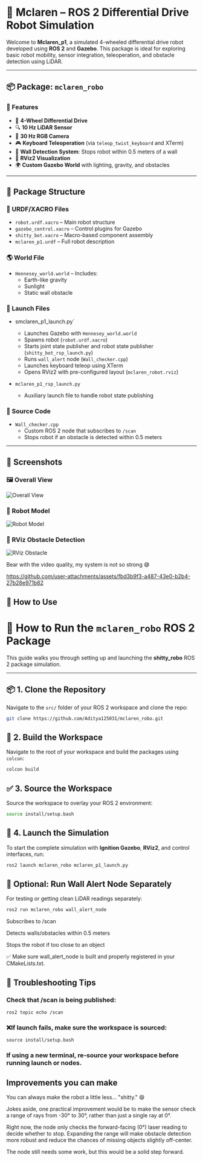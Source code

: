 # 🤖 Mclaren – ROS 2 Differential Drive Robot Simulation

Welcome to **Mclaren_p1**, a simulated 4-wheeled differential drive robot developed using **ROS 2** and **Gazebo**. This package is ideal for exploring basic robot mobility, sensor integration, teleoperation, and obstacle detection using LiDAR.

---

## 📦 Package: `mclaren_robo`

### 🔧 Features
- 🛞 **4-Wheel Differential Drive**  
- 🔍 **10 Hz LiDAR Sensor**  
- 🎥 **30 Hz RGB Camera**  
- 🎮 **Keyboard Teleoperation** (via `teleop_twist_keyboard` and XTerm)  
- 🚨 **Wall Detection System**: Stops robot within 0.5 meters of a wall  
- 🧭 **RViz2 Visualization**  
- 🌍 **Custom Gazebo World** with lighting, gravity, and obstacles  

---

## 📁 Package Structure

### 🔩 URDF/XACRO Files
- `robot.urdf.xacro` – Main robot structure  
- `gazebo_control.xacro` – Control plugins for Gazebo  
- `shitty_bot.xacro` – Macro-based component assembly  
- `mclaren_p1.urdf` – Full robot description  

### 🌎 World File
- `Hennesey_world.world` – Includes:
  - Earth-like gravity
  - Sunlight
  - Static wall obstacle  

### 🚀 Launch Files
- smclaren_p1_launch.py`
  - Launches Gazebo with `Hennesey_world.world`
  - Spawns robot (`robot.urdf.xacro`)
  - Starts joint state publisher and robot state publisher (`shitty_bot_rsp_launch.py`)
  - Runs `wall_alert` node (`Wall_checker.cpp`)
  - Launches keyboard teleop using XTerm
  - Opens RViz2 with pre-configured layout (`mclaren_robot.rviz`)

- `mclaren_p1_rsp_launch.py`
  - Auxiliary launch file to handle robot state publishing  

### 🧠 Source Code
- `Wall_checker.cpp`
  - Custom ROS 2 node that subscribes to `/scan`
  - Stops robot if an obstacle is detected within 0.5 meters  

---
## 📸 Screenshots

### 🖼️ Overall View
![Overall View](Screenshots/overall_view.png)

### 🤖 Robot Model
![Robot Model](Screenshots/shitty_robo.png)

### 🧱 RViz Obstacle Detection

![RViz Obstacle](Screenshots/rviz_obstacle.png)

Bear with the video quality, my system is not so strong 😅

https://github.com/user-attachments/assets/fbd3b9f3-a487-43e0-b2b4-27b28e971b82





## 🧪 How to Use

# 🚀 How to Run the `mclaren_robo` ROS 2 Package

This guide walks you through setting up and launching the **shitty_robo** ROS 2 package simulation.

---

## 📦 1. Clone the Repository

Navigate to the `src/` folder of your ROS 2 workspace and clone the repo:

```bash
git clone https://github.com/Aditya125031/mclaren_robo.git
```

## 🔧 2. Build the Workspace

Navigate to the root of your workspace and build the packages using `colcon`:

```bash
colcon build
```
## ✅ 3. Source the Workspace

Source the workspace to overlay your ROS 2 environment:

```bash
source install/setup.bash
```

## 🚀 4. Launch the Simulation

To start the complete simulation with **Ignition Gazebo**, **RViz2**, and control interfaces, run:

```bash
ros2 launch mclaren_robo mclaren_p1_launch.py
```
## 📡 Optional: Run Wall Alert Node Separately

For testing or getting clean LiDAR readings separately:

```bash
ros2 run mclaren_robo wall_alert_node
```
Subscribes to /scan

Detects walls/obstacles within 0.5 meters

Stops the robot if too close to an object  

✅ Make sure wall_alert_node is built and properly registered in your CMakeLists.txt.


## 🧪 Troubleshooting Tips

### Check that /scan is being published:

```
ros2 topic echo /scan
```

### ❌If launch fails, make sure the workspace is sourced:

```
source install/setup.bash
```

### If using a new terminal, re-source your workspace before running launch or nodes.

## Improvements you can make

You can always make the robot a little less... "shitty." 😄

Jokes aside, one practical improvement would be to make the sensor check a range of rays from -30° to 30°, rather than just a single ray at 0°.

Right now, the node only checks the forward-facing (0°) laser reading to decide whether to stop. Expanding the range will make obstacle detection more robust and reduce the chances of missing objects slightly off-center.

The node still needs some work, but this would be a solid step forward.
